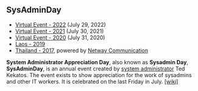## SysAdminDay

+ [Virtual Event - 2022](/2022/VirtualEvent) (July 29, 2022)
+ [Virtual Event - 2021](/2021/VirtualEvent) (July 30, 2021)
+ [Virtual Event - 2020](/2020/VirtualEvent) (July 31, 2020)
+ [Laos - 2019](/2019/Laos)
+ [Thailand - 2017](https://www.facebook.com/pg/sysadminthailand/photos/?tab=album&album_id=303193886821648), powered by [Netway Communication](https://netway.co.th/)

**System Administrator Appreciation Day**, also known as **Sysadmin Day**, **SysAdminDay**, is an annual event created by [system administrator](https://en.wikipedia.org/wiki/System_administrator) Ted Kekatos. The event exists to show appreciation for the work of sysadmins and other IT workers. It is celebrated on the last Friday in July. [[wiki]](https://en.wikipedia.org/wiki/System_Administrator_Appreciation_Day)

